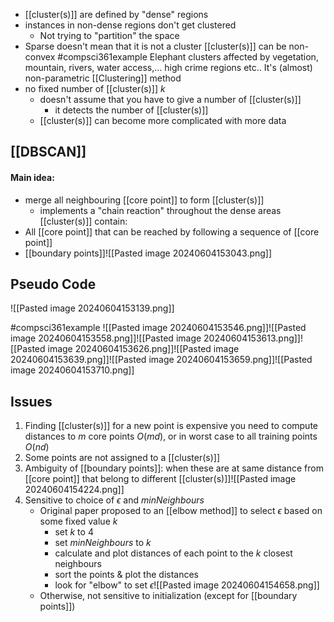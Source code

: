 - [[cluster(s)]] are defined by "dense" regions
- instances in non-dense regions don't get clustered
	- Not trying to "partition" the space
- Sparse doesn't mean that it is not a cluster
[[cluster(s)]] can be non-convex
#compsci361example 
	Elephant clusters affected by vegetation, mountain, rivers, water access,...
	high crime regions etc..
It's (almost) non-parametric [[Clustering]] method
- no fixed number of [[cluster(s)]] $k$
	- doesn't assume that you have to give a number of [[cluster(s)]]
		- it detects the number of [[cluster(s)]]
	- [[cluster(s)]] can become more complicated with more data
## [[DBSCAN]]
#### Main idea:
- merge all neighbouring [[core point]] to form [[cluster(s)]]
	- implements a "chain reaction" throughout the dense areas
[[cluster(s)]] contain:
- All [[core point]] that can be reached by following a sequence of [[core point]]
- [[boundary points]]![[Pasted image 20240604153043.png]]
## Pseudo Code
![[Pasted image 20240604153139.png]]

#compsci361example ![[Pasted image 20240604153546.png]]![[Pasted image 20240604153558.png]]![[Pasted image 20240604153613.png]]![[Pasted image 20240604153626.png]]![[Pasted image 20240604153639.png]]![[Pasted image 20240604153659.png]]![[Pasted image 20240604153710.png]]
## Issues
1. Finding [[cluster(s)]] for a new point is expensive you need to compute distances to $m$ core points $O(md)$, or in worst case to all training points $O(nd)$
2. Some points are not assigned to a [[cluster(s)]]
3. Ambiguity of [[boundary points]]: when these are at same distance from [[core point]] that belong to different [[cluster(s)]]![[Pasted image 20240604154224.png]]
4. Sensitive to choice of $\epsilon$ and $minNeighbours$
	- Original paper proposed to an [[elbow method]] to select $\epsilon$ based on some fixed value $k$
		- set $k$ to 4
		- set $minNeighbours$ to $k$
		- calculate and plot distances of each point to the $k$ closest neighbours
		- sort the points & plot the distances
		- look for "elbow" to set $\epsilon$![[Pasted image 20240604154658.png]]
	- Otherwise, not sensitive to initialization (except for [[boundary points]])